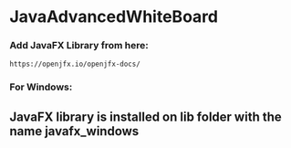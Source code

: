 # JavaAdvancedWhiteBoard

### Add JavaFX Library from here:
    https://openjfx.io/openjfx-docs/
### For Windows:
 ## JavaFX library is installed on lib folder with the name javafx_windows
